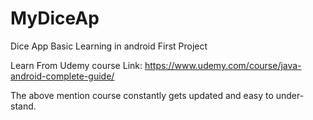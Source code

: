 # MyDiceAp
Dice App Basic Learning in android First Project

Learn From Udemy course Link: https://www.udemy.com/course/java-android-complete-guide/

The above mention course constantly gets updated and easy to under-stand.


